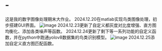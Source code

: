 # -
这是我的数字图像处理期末大作业。
2024.12.20在matlab实现鸟类图像处理，初步搭建GUI界面。
![image](https://github.com/user-attachments/assets/fb551f37-60d7-44d3-b206-1d644f1183cc)
2024.12.23更新了自定义都灰度对比度增强、直方图均衡化、添加各类噪声等函数。
2024.12.24更新了剩下等一系列功能的自定义函数，并在python中跑通yolov8数据集的鸟类识别模型。
![image](https://github.com/user-attachments/assets/1d313559-2617-4359-a89e-dd23b8c51f12)
2024.12.25添加自定义直方图匹配函数。
